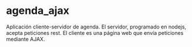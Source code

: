 # agenda_ajax
Aplicación cliente-servidor de agenda.  El servidor, programado en nodejs, acepta peticiones rest.  El cliente es una página web que envía peticiones mediante AJAX.

